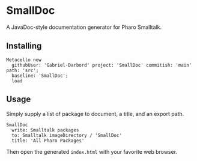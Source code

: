 # SmallDoc

A JavaDoc-style documentation generator for Pharo Smalltalk.

## Installing

```st
Metacello new
  githubUser: 'Gabriel-Darbord' project: 'SmallDoc' commitish: 'main' path: 'src';
  baseline: 'SmallDoc';
  load
```

## Usage

Simply supply a list of package to document, a title, and an export path.
```st
SmallDoc
  write: Smalltalk packages
  to: Smalltalk imageDirectory / 'SmallDoc'
  title: 'All Pharo Packages'
```
Then open the generated `index.html` with your favorite web browser.
